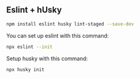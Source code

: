 ## Eslint + hUsky

```bash
npm install eslint husky lint-staged --save-dev
```

You can set up eslint with this command:

```bash
npx eslint --init
```

Setup husky with this  command:

```bash
npx husky init
```